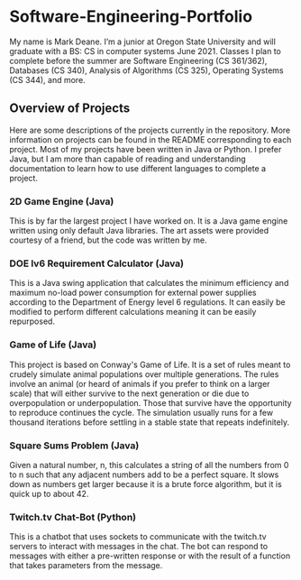 # Software-Engineering-Portfolio

My name is Mark Deane. I’m a junior at Oregon State University and will graduate with a BS: CS in computer systems June 2021. Classes I plan to complete before the summer are Software Engineering (CS 361/362), Databases (CS 340), Analysis of Algorithms (CS 325), Operating Systems (CS 344), and more.

## Overview of Projects

Here are some descriptions of the projects currently in the repository. More information on projects can be found in the README corresponding to each project. Most of my projects have been written in Java or Python. I prefer Java, but I am more than capable of reading and understanding documentation to learn how to use different languages to complete a project.

### 2D Game Engine (Java)

This is by far the largest project I have worked on. It is a Java game engine written using only default Java libraries. The art assets were provided courtesy of a friend, but the code was written by me.

### DOE lv6 Requirement Calculator (Java)

This is a Java swing application that calculates the minimum efficiency and maximum no-load power consumption for external power supplies according to the Department of Energy level 6 regulations. It can easily be modified to perform different calculations meaning it can be easily repurposed.

### Game of Life (Java)

This project is based on Conway's Game of Life. It is a set of rules meant to crudely simulate animal populations over multiple generations. The rules involve an animal (or heard of animals if you prefer to think on a larger scale) that will either survive to the next generation or die due to overpopulation or underpopulation. Those that survive have the opportunity to reproduce continues the cycle. The simulation usually runs for a few thousand iterations before settling in a stable state that repeats indefinitely.

### Square Sums Problem (Java)

Given a natural number, n, this calculates a string of all the numbers from 0 to n such that any adjacent numbers add to be a perfect square. It slows down as numbers get larger because it is a brute force algorithm, but it is quick up to about 42.

### Twitch.tv Chat-Bot (Python)

This is a chatbot that uses sockets to communicate with the twitch.tv servers to interact with messages in the chat. The bot can respond to messages with either a pre-written response or with the result of a function that takes parameters from the message.
